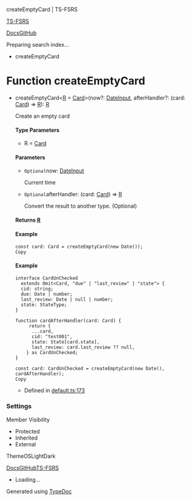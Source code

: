 createEmptyCard | TS-FSRS

[TS-FSRS](https://open-spaced-repetition.github.io/ts-fsrs/)

[Docs](https://open-spaced-repetition.github.io/ts-fsrs/)[GitHub](https://github.com/open-spaced-repetition/ts-fsrs)

Preparing search index...

* createEmptyCard

Function createEmptyCard
========================

* createEmptyCard<[R](#createemptycardr) = [Card](../interface\1\2.md)>(now?: [DateInput](../type\1\2.md), afterHandler?: (card: [Card](../interface\1\2.md)) => [R](#createemptycardr)): [R](#createemptycardr)

  Create an empty card

  #### Type Parameters

  + R = [Card](../interface\1\2.md)

  #### Parameters

  + `Optional`now: [DateInput](../type\1\2.md)

    Current time
  + `Optional`afterHandler: (card: [Card](../interface\1\2.md)) => [R](#createemptycardr)

    Convert the result to another type. (Optional)

  #### Returns [R](#createemptycardr)

  #### Example

  ```
  const card: Card = createEmptyCard(new Date());
  Copy
  ```

  #### Example

  ```
  interface CardUnChecked  
    extends Omit<Card, "due" | "last_review" | "state"> {  
    cid: string;  
    due: Date | number;  
    last_review: Date | null | number;  
    state: StateType;  
  }  
    
  function cardAfterHandler(card: Card) {  
       return {  
        ...card,  
        cid: "test001",  
        state: State[card.state],  
        last_review: card.last_review ?? null,  
      } as CardUnChecked;  
  }  
    
  const card: CardUnChecked = createEmptyCard(new Date(), cardAfterHandler);
  Copy
  ```

  + Defined in [default.ts:173](https://github.com/open-spaced-repetition/ts-fsrs/blob/448c678f6f26c323e9e70bad552dc154ac6f7de6/src/fsrs/default.ts#L173)

### Settings

Member Visibility

* Protected
* Inherited
* External

ThemeOSLightDark

[Docs](https://open-spaced-repetition.github.io/ts-fsrs/)[GitHub](https://github.com/open-spaced-repetition/ts-fsrs)[TS-FSRS](../modules.html)

* Loading...

Generated using [TypeDoc](https://typedoc.org/)